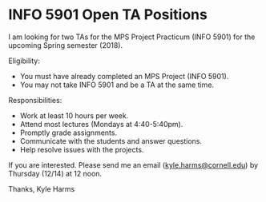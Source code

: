 # INFO 5901 Open TA Positions


I am looking for two TAs for the MPS Project Practicum (INFO 5901) for the upcoming Spring semester (2018).

Eligibility:
* You must have already completed an MPS Project (INFO 5901).
* You may not take INFO 5901 and be a TA at the same time.

Responsibilities:
* Work at least 10 hours per week.
* Attend most lectures (Mondays at 4:40-5:40pm).
* Promptly grade assignments.
* Communicate with the students and answer questions.
* Help resolve issues with the projects.

If you are interested. Please send me an email (kyle.harms@cornell.edu) by Thursday (12/14) at 12 noon.

Thanks,
Kyle Harms
